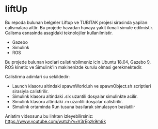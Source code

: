# liftUp

Bu repoda bulunan belgeler Liftup ve TUBITAK projesi sirasinda yapilan calismalara aittir. Bu projede havadan havaya yakit ikmali simule edilmistir. Calisma esnasinda asagidaki teknolojiler kullanilmistir.

- Gazebo
- Simulink
- ROS

Bu projede bulunan kodlari calistirabilmeniz icin Ubuntu 18.04, Gazebo 9, ROS kinetic ve Simulink'in makinenizde kurulu olmasi gerekmektedir.

Calistirma adimlari su sekildedir:

- Launch klasoru altindaki spawnWorld.sh ve spawnObject.sh scriptleri sirasiyla calistirilir.
- Simulink klasoru altindaki .slx uzantili dosyalar simulinkte acilir.
- Simulink klasoru altindaki .m uzantili dosyalar calistirilir.
- Simulink ortaminda Run tusuna basilarak simulasyon baslatilir

Anlatim videosunu bu linkten izleyebilirsiniz: https://www.youtube.com/watch?v=V3rEpzk9m9k
